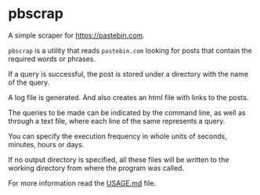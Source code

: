 pbscrap
=======

A simple scraper for <https://pastebin.com>.

`pbscrap` is a utility that reads `pastebin.com` looking for posts that contain
the required words or phrases.

If a query is successful, the post is stored under a directory with the name of
the query.

A log file is generated. And also creates an html file with links to the posts.

The queries to be made can be indicated by the command line, as well as through
a text file, where each line of the same represents a query.

You can specify the execution frequency in whole units of seconds, minutes,
hours or days.

If no output directory is specified, all these files will be written to the
working directory from where the program was called.

For more information read the [USAGE.md](https://github.com/manueldl/pbscrap/blob/master/USAGE.md) file.
